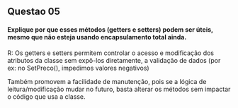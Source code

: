 ## Questao 05

#### Explique por que esses métodos (getters e setters) podem ser úteis, mesmo que não esteja usando encapsulamento total ainda.


R: Os getters e setters permitem controlar o acesso e modificação dos atributos da classe sem expô-los diretamente, a validação de dados (por ex: no SetPreco(), impedimos valores negativos)

Também promovem a facilidade de manutenção, pois se a lógica de leitura/modificação mudar no futuro, basta alterar os métodos sem impactar o código que usa a classe.
